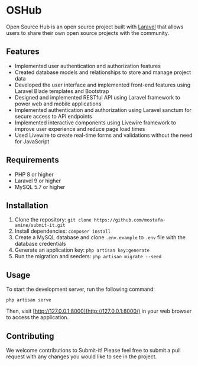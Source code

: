 
# OSHub

Open Source Hub is an open source project built with [Laravel](https://laravel.com/) that allows users to share their own open source projects with the community.

## Features

-   Implemented user authentication and authorization features
-   Created database models and relationships to store and manage project data
-   Developed the user interface and implemented front-end features using Laravel Blade templates and Bootstrap
-   Designed and implemented RESTful API using Laravel framework to power web and mobile applications
-   Implemented authentication and authorization using Laravel sanctum for secure access to API endpoints
-   Implemented interactive components using Livewire framework to improve user experience and reduce page load times
-   Used Livewire to create real-time forms and validations without the need for JavaScript

## Requirements

-   PHP 8 or higher
-   Laravel 9 or higher
-   MySQL 5.7 or higher

## Installation

1.  Clone the repository: `git clone https://github.com/mostafa-amine/submit-it.git`
2.  Install dependencies: `composer install`
3.  Create a MySQL database and clone `.env.example` to  `.env` file with the database credentials
4.  Generate an application key: `php artisan key:generate`
5.  Run the migration and seeders: `php artisan migrate --seed`

## Usage

To start the development server, run the following command:

`php artisan serve` 

Then, visit [http://127.0.0.1:8000](http://127.0.0.1:8000/) in your web browser to access the application.

## Contributing

We welcome contributions to Submit-it! Please feel free to submit a pull request with any changes you would like to see in the project.
